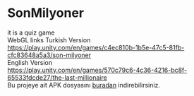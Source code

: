 # SonMilyoner
it is a quiz game  
WebGL links
Turkish Version  
https://play.unity.com/en/games/c4ec810b-1b5e-47c5-81fb-cfc83648a5a3/son-milyoner  
English Version  
https://play.unity.com/en/games/570c79c6-4c36-4216-bc8f-65533fdcde27/the-last-millionaire  
Bu projeye ait APK dosyasını [buradan](https://github.com/talatuccar/SonMilyoner/releases/tag/v1.0.0) indirebilirsiniz.
